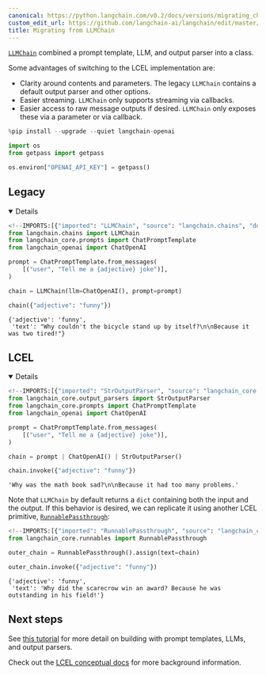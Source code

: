 ```yaml
---
canonical: https://python.langchain.com/v0.2/docs/versions/migrating_chains/llm_chain/
custom_edit_url: https://github.com/langchain-ai/langchain/edit/master/docs/docs/versions/migrating_chains/llm_chain.ipynb
title: Migrating from LLMChain
---
```


[`LLMChain`](https://api.python.langchain.com/en/latest/chains/langchain.chains.llm.LLMChain.html) combined a prompt template, LLM, and output parser into a class.

Some advantages of switching to the LCEL implementation are:

- Clarity around contents and parameters. The legacy `LLMChain` contains a default output parser and other options.
- Easier streaming. `LLMChain` only supports streaming via callbacks.
- Easier access to raw message outputs if desired. `LLMChain` only exposes these via a parameter or via callback.


```python
%pip install --upgrade --quiet langchain-openai
```


```python
import os
from getpass import getpass

os.environ["OPENAI_API_KEY"] = getpass()
```

## Legacy

<details open>


```python
<!--IMPORTS:[{"imported": "LLMChain", "source": "langchain.chains", "docs": "https://api.python.langchain.com/en/latest/chains/langchain.chains.llm.LLMChain.html", "title": "# Legacy"}, {"imported": "ChatPromptTemplate", "source": "langchain_core.prompts", "docs": "https://api.python.langchain.com/en/latest/prompts/langchain_core.prompts.chat.ChatPromptTemplate.html", "title": "# Legacy"}, {"imported": "ChatOpenAI", "source": "langchain_openai", "docs": "https://api.python.langchain.com/en/latest/chat_models/langchain_openai.chat_models.base.ChatOpenAI.html", "title": "# Legacy"}]-->
from langchain.chains import LLMChain
from langchain_core.prompts import ChatPromptTemplate
from langchain_openai import ChatOpenAI

prompt = ChatPromptTemplate.from_messages(
    [("user", "Tell me a {adjective} joke")],
)

chain = LLMChain(llm=ChatOpenAI(), prompt=prompt)

chain({"adjective": "funny"})
```



```output
{'adjective': 'funny',
 'text': "Why couldn't the bicycle stand up by itself?\n\nBecause it was two tired!"}
```


</details>

## LCEL

<details open>


```python
<!--IMPORTS:[{"imported": "StrOutputParser", "source": "langchain_core.output_parsers", "docs": "https://api.python.langchain.com/en/latest/output_parsers/langchain_core.output_parsers.string.StrOutputParser.html", "title": "# Legacy"}, {"imported": "ChatPromptTemplate", "source": "langchain_core.prompts", "docs": "https://api.python.langchain.com/en/latest/prompts/langchain_core.prompts.chat.ChatPromptTemplate.html", "title": "# Legacy"}, {"imported": "ChatOpenAI", "source": "langchain_openai", "docs": "https://api.python.langchain.com/en/latest/chat_models/langchain_openai.chat_models.base.ChatOpenAI.html", "title": "# Legacy"}]-->
from langchain_core.output_parsers import StrOutputParser
from langchain_core.prompts import ChatPromptTemplate
from langchain_openai import ChatOpenAI

prompt = ChatPromptTemplate.from_messages(
    [("user", "Tell me a {adjective} joke")],
)

chain = prompt | ChatOpenAI() | StrOutputParser()

chain.invoke({"adjective": "funny"})
```



```output
'Why was the math book sad?\n\nBecause it had too many problems.'
```


Note that `LLMChain` by default returns a `dict` containing both the input and the output. If this behavior is desired, we can replicate it using another LCEL primitive, [`RunnablePassthrough`](https://api.python.langchain.com/en/latest/runnables/langchain_core.runnables.passthrough.RunnablePassthrough.html):


```python
<!--IMPORTS:[{"imported": "RunnablePassthrough", "source": "langchain_core.runnables", "docs": "https://api.python.langchain.com/en/latest/runnables/langchain_core.runnables.passthrough.RunnablePassthrough.html", "title": "# Legacy"}]-->
from langchain_core.runnables import RunnablePassthrough

outer_chain = RunnablePassthrough().assign(text=chain)

outer_chain.invoke({"adjective": "funny"})
```



```output
{'adjective': 'funny',
 'text': 'Why did the scarecrow win an award? Because he was outstanding in his field!'}
```


</details>

## Next steps

See [this tutorial](/docs/tutorials/llm_chain) for more detail on building with prompt templates, LLMs, and output parsers.

Check out the [LCEL conceptual docs](/docs/concepts/#langchain-expression-language-lcel) for more background information.